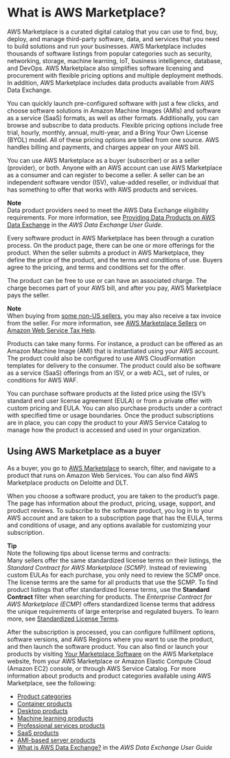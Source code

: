 # What is AWS Marketplace?<a name="what-is-marketplace"></a>

AWS Marketplace is a curated digital catalog that you can use to find, buy, deploy, and manage third\-party software, data, and services that you need to build solutions and run your businesses\. AWS Marketplace includes thousands of software listings from popular categories such as security, networking, storage, machine learning, IoT, business intelligence, database, and DevOps\. AWS Marketplace also simplifies software licensing and procurement with flexible pricing options and multiple deployment methods\. In addition, AWS Marketplace includes data products available from AWS Data Exchange\.

You can quickly launch pre\-configured software with just a few clicks, and choose software solutions in Amazon Machine Images \(AMIs\) and software as a service \(SaaS\) formats, as well as other formats\. Additionally, you can browse and subscribe to data products\. Flexible pricing options include free trial, hourly, monthly, annual, multi\-year, and a Bring Your Own License \(BYOL\) model\. All of these pricing options are billed from one source\. AWS handles billing and payments, and charges appear on your AWS bill\.

You can use AWS Marketplace as a buyer \(subscriber\) or as a seller \(provider\), or both\. Anyone with an AWS account can use AWS Marketplace as a consumer and can register to become a seller\. A seller can be an independent software vendor \(ISV\), value\-added reseller, or individual that has something to offer that works with AWS products and services\. 

**Note**  
Data product providers need to meet the AWS Data Exchange eligibility requirements\. For more information, see [Providing Data Products on AWS Data Exchange](https://docs.aws.amazon.com/data-exchange/latest/userguide/providing-data-sets.html) in the *AWS Data Exchange User Guide*\.

Every software product in AWS Marketplace has been through a curation process\. On the product page, there can be one or more offerings for the product\. When the seller submits a product in AWS Marketplace, they define the price of the product, and the terms and conditions of use\. Buyers agree to the pricing, and terms and conditions set for the offer\. 

The product can be free to use or can have an associated charge\. The charge becomes part of your AWS bill, and after you pay, AWS Marketplace pays the seller\.

**Note**  
When buying from [some non\-US sellers](https://docs.aws.amazon.com/marketplace/latest/userguide/user-guide-for-sellers.html#eligible-jurisdictions), you may also receive a tax invoice from the seller\. For more information, see [AWS Marketplace Sellers](https://aws.amazon.com/tax-help/marketplace/) on [Amazon Web Service Tax Help](https://aws.amazon.com/tax-help/)\.

Products can take many forms\. For instance, a product can be offered as an Amazon Machine Image \(AMI\) that is instantiated using your AWS account\. The product could also be configured to use AWS CloudFormation templates for delivery to the consumer\. The product could also be software as a service \(SaaS\) offerings from an ISV, or a web ACL, set of rules, or conditions for AWS WAF\. 

You can purchase software products at the listed price using the ISV’s standard end user license agreement \(EULA\) or from a private offer with custom pricing and EULA\. You can also purchase products under a contract with specified time or usage boundaries\. Once the product subscriptions are in place, you can copy the product to your AWS Service Catalog to manage how the product is accessed and used in your organization\. 

## Using AWS Marketplace as a buyer<a name="using-aws-marketplace-as-a-subscriber"></a>

As a buyer, you go to [AWS Marketplace](https://aws.amazon.com/marketplace) to search, filter, and navigate to a product that runs on Amazon Web Services\. You can also find AWS Marketplace products on Deloitte and DLT\.

When you choose a software product, you are taken to the product’s page\. The page has information about the product, pricing, usage, support, and product reviews\. To subscribe to the software product, you log in to your AWS account and are taken to a subscription page that has the EULA, terms and conditions of usage, and any options available for customizing your subscription\. 

**Tip**  
Note the following tips about license terms and contracts:  
Many sellers offer the same standardized license terms on their listings, the *Standard Contract for AWS Marketplace \(SCMP\)*\. Instead of reviewing custom EULAs for each purchase, you only need to review the SCMP once\. The license terms are the same for all products that use the SCMP\. To find product listings that offer standardized license terms, use the **Standard Contract** filter when searching for products\. 
The *Enterprise Contract for AWS Marketplace \(ECMP\)* offers standardized license terms that address the unique requirements of large enterprise and regulated buyers\.
To learn more, see [Standardized License Terms](http://aws.amazon.com/marketplace/features/standardized-license-terms/)\.

After the subscription is processed, you can configure fulfillment options, software versions, and AWS Regions where you want to use the product, and then launch the software product\. You can also find or launch your products by visiting [Your Marketplace Software](https://aws.amazon.com/marketplace/library?ref_=header_user_your_software) on the AWS Marketplace website, from your AWS Marketplace or Amazon Elastic Compute Cloud \(Amazon EC2\) console, or through AWS Service Catalog\. For more information about products and product categories available using AWS Marketplace, see the following: 
+  [Product categories](buyer-product-categories.md)
+  [Container products](buyer-what-is-aws-marketplace-for-containers.md) 
+  [Desktop products](buyer-desktop-products.md) 
+  [Machine learning products](aws-machine-learning-marketplace.md) 
+  [Professional services products](buyer-proserv-products.md) 
+  [SaaS products](buyer-saas-products.md)
+  [AMI\-based server products](buyer-server-products.md) 
+ [What is AWS Data Exchange?](https://docs.aws.amazon.com/data-exchange/latest/userguide/what-is.html) in the *AWS Data Exchange User Guide*
